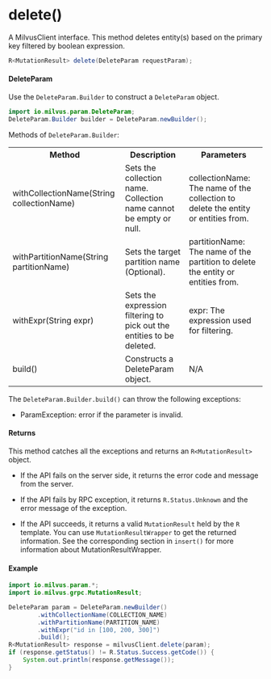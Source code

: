 # delete()

A MilvusClient interface. This method deletes entity(s) based on the primary key filtered by boolean expression.

```java
R<MutationResult> delete(DeleteParam requestParam);
```

#### DeleteParam

Use the `DeleteParam.Builder` to construct a `DeleteParam` object.

```java
import io.milvus.param.DeleteParam;
DeleteParam.Builder builder = DeleteParam.newBuilder();
```

Methods of `DeleteParam.Builder`:

<table>
    <tr>
        <th>Method</th>
        <th>Description</th>
        <th>Parameters</th>
    </tr>
    <tr>
        <td>withCollectionName(String collectionName)</td>
        <td>Sets the collection name. Collection name cannot be empty or null.</td>
        <td>collectionName: The name of the collection to delete the entity or entities from.</td>
    </tr>
    <tr>
        <td>withPartitionName(String partitionName)</td>
        <td>Sets the target partition name (Optional).</td>
        <td>partitionName: The name of the partition to delete the entity or entities from.</td>
    </tr>
    <tr>
        <td>withExpr(String expr)</td>
        <td>Sets the expression filtering to pick out the entities to be deleted.</td>
        <td>expr: The expression used for filtering.</td>
    </tr>
    <tr>
        <td>build()</td>
        <td>Constructs a DeleteParam object.</td>
        <td>N/A</td>
    </tr>
</table>

The `DeleteParam.Builder.build()` can throw the following exceptions:

- ParamException: error if the parameter is invalid.

#### Returns

This method catches all the exceptions and returns an `R<MutationResult>` object.

- If the API fails on the server side, it returns the error code and message from the server.

- If the API fails by RPC exception, it returns `R.Status.Unknown` and the error message of the exception.

- If the API succeeds, it returns a valid `MutationResult` held by the `R` template. You can use `MutationResultWrapper` to get the returned information. See the corresponding section in `insert()` for more information about MutationResultWrapper.

#### Example

```java
import io.milvus.param.*;
import io.milvus.grpc.MutationResult;

DeleteParam param = DeleteParam.newBuilder()
        .withCollectionName(COLLECTION_NAME)
        .withPartitionName(PARTITION_NAME)
        .withExpr("id in [100, 200, 300]")
        .build();
R<MutationResult> response = milvusClient.delete(param);
if (response.getStatus() != R.Status.Success.getCode()) {
    System.out.println(response.getMessage());
}
```

